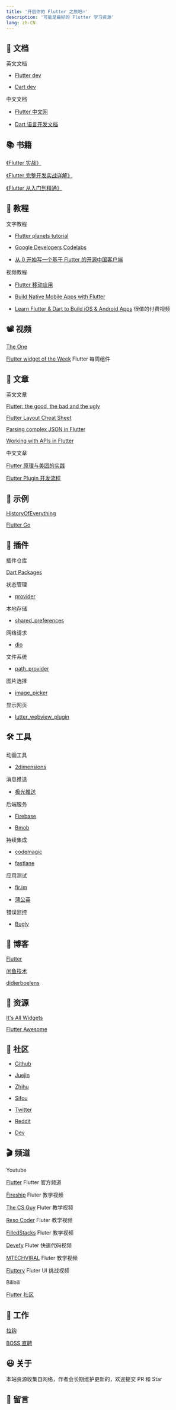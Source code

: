 ```yaml
---
title: '开启你的 Flutter 之旅吧🔥'
description: '可能是最好的 Flutter 学习资源'
lang: zh-CN
---
```


## :bookmark: 文档

英文文档

- [Flutter dev](https://flutter.dev/docs)

- [Dart dev](https://dart.dev/guides)

中文文档

- [Flutter 中文网](https://flutterchina.club/docs/)

- [Dart 语言开发文档](http://www.dartdoc.cn/guides/)

## :books: 书籍

[《Flutter 实战》](https://book.flutterchina.club/)

[《Flutter 完整开发实战详解》](https://guoshuyu.cn/home/wx/)

[《Flutter 从入门到精通》](https://tianchenglee.github.io/)

## :school: 教程

文字教程

- [Flutter planets tutorial](https://sergiandreplace.com/planets-flutter-from-design-to-app/)

- [Google Developers Codelabs](https://codelabs.developers.google.com/?cat=Flutter)

- [从 0 开始写一个基于 Flutter 的开源中国客户端](https://juejin.im/post/5b4fef17e51d4519475f29f6)

视频教程

- [Flutter 移动应用](https://www.bilibili.com/video/av52699308/?p=1)

- [Build Native Mobile Apps with Flutter](https://eu.udacity.com/course/build-native-mobile-apps-with-flutter--ud905)

- [Learn Flutter & Dart to Build iOS & Android Apps](https://www.udemy.com/course/learn-flutter-dart-to-build-ios-android-apps/) 很值的付费视频

## :film_projector: 视频

[The One](https://www.youtube.com/watch?v=sIIgtClYq0s)

[Flutter widget of the Week](youtube.com/watch?v=b_sQ9bMltGU&list=PLjxrf2q8roU23XGwz3Km7sQZFTdB996iG) Flutter 每周组件

## :page_facing_up: 文章

英文文章

[Flutter: the good, the bad and the ugly](https://medium.com/asos-techblog/flutter-vs-react-native-for-ios-android-app-development-c41b4e038db9)

[Flutter Layout Cheat Sheet](https://medium.com/flutter-community/flutter-layout-cheat-sheet-5363348d037e)

[Parsing complex JSON in Flutter](https://medium.com/flutter-community/parsing-complex-json-in-flutter-747c46655f51)

[Working with APIs in Flutter](https://medium.com/flutter-community/working-with-apis-in-flutter-8745968103e9)

中文文章

[Flutter 原理与美团的实践](https://juejin.im/post/5b6d59476fb9a04fe91aa778)

[Flutter Plugin 开发流程](https://juejin.im/post/5af6e858f265da0b736dbac0)

## :chestnut: 示例

[HistoryOfEverything](https://github.com/2d-inc/HistoryOfEverything)

[Flutter Go](https://github.com/alibaba/flutter-go)

## :electric_plug: 插件

插件仓库

[Dart Packages](https://pub.flutter-io.cn/)

状态管理

- [provider](https://pub.flutter-io.cn/packages/provider)

本地存储

- [shared_preferences](https://pub.flutter-io.cn/packages/shared_preferences)

网络请求

- [dio](https://pub.flutter-io.cn/packages/dio)

文件系统

- [path_provider](https://pub.flutter-io.cn/packages/path_provider)

图片选择

- [image_picker](https://pub.flutter-io.cn/packages/image_picker)

显示网页

- [lutter_webview_plugin](https://pub.flutter-io.cn/packages/flutter_webview_plugin)

## :hammer_and_wrench: 工具

动画工具

- [2dimensions](https://www.2dimensions.com/)

消息推送

- [极光推送](https://docs.jiguang.cn/jpush/guideline/intro/)

后端服务

- [Firebase](https://firebase.google.com/)

- [Bmob](https://www.bmob.cn/)

持续集成

- [codemagic](https://codemagic.io/start/)

- [fastlane](https://fastlane.tools/)

应用测试

- [fir.im](https://fir.im/)

- [蒲公英](https://www.pgyer.com/)

错误监控

- [Bugly](https://github.com/crazecoder/flutter_bugly)

## :open_book: 博客

[Flutter](https://medium.com/flutter)

[闲鱼技术](https://www.yuque.com/xytech/flutter)

[didierboelens](https://www.didierboelens.com/)

## :truck: 资源

[It's All Widgets](https://itsallwidgets.com/)

[Flutter Awesome](https://flutterawesome.com/)

## :busts_in_silhouette: 社区

- [Github](https://github.com/flutter/flutter/issues)

- [Juejin](https://juejin.im/tag/Flutter)

- [Zhihu](https://www.zhihu.com/topic/20172123/hot)

- [Sifou](https://segmentfault.com/t/flutter)

- [Twitter](https://twitter.com/flutterdev)

- [Reddit](https://www.reddit.com/r/FlutterDev/)

- [Dev](https://dev.to/t/flutter)

## :clapper: 频道

Youtube

[Flutter](https://www.youtube.com/channel/UCwXdFgeE9KYzlDdR7TG9cMw) Flutter 官方频道

[Fireship](https://www.youtube.com/channel/UCsBjURrPoezykLs9EqgamOA) Fluter 教学视频

[The CS Guy](https://www.youtube.com/channel/UCFi0LVUvZG8V9g7npfMGaaw) Fluter 教学视频

[Reso Coder](https://www.youtube.com/channel/UCSIvrn68cUk8CS8MbtBmBkA) Fluter 教学视频

[FilledStacks](https://www.youtube.com/channel/UC2d0BYlqQCdF9lJfydl_02Q) Fluter 教学视频

[Devefy](https://www.youtube.com/channel/UC9dwxEAvy-zCMAS7rdox46w) Fluter 快速代码视频

[MTECHVIRAL](https://www.youtube.com/channel/UCFTM1FGjZSkoSPDZgtbp7hA) Fluter 教学视频

[Fluttery](https://www.youtube.com/channel/UCtWyVkPpb8An90SNDTNF0Pg) Fluter UI 挑战视频

Bilibili

[Flutter 社区](https://space.bilibili.com/344928717?from=search&seid=3043360348818488534)

## :briefcase: 工作

[拉钩](https://www.lagou.com/jobs/list_flutter)

[BOSS 直聘](https://www.zhipin.com/job_detail/?query=flutter&city=100010000&industry=&position=#)

## :smiley: 关于

本站资源收集自网络，作者会长期维护更新的，欢迎提交 PR 和 Star

## :memo: 留言

<app-comments />

<app-hotjar />

<app-forkme />
